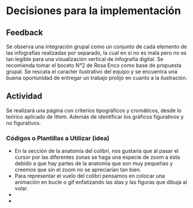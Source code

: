 # Decisiones para la implementación

## Feedback 
Se observa una integración grupal como un conjunto de cada elemento de las infografías realizadas por separado, la cual en sí no es mala pero no es tan legible para una visualización vertical de infografía digital. 
Se recomienda tomar el boceto N°2 de Rosa Enco como base de propuesta grupal.
Se rescata el caracter ilustrativo del equipo y se encuentra una buena oportunidad de entregar un trabajo prolijo en cuanto a la ilustración. 


## Actividad
Se realizará una página con criterios tipográficos y cromáticos, desde lo teórico aplicado de Ittem. Además de identificar los gráficos figurativos y no figurativos. 


### Códigos o Plantillas a Utilizar (idea)
- En la sección de la anatomía del colibrí, nos gustaría que al pasar el cursor por las diferentes zonas se haga una especie de zoom a ésta debido a que hay partes de la anatomía que son muy pequeñas y creemos que sin el zoom no se apreciarían tan bien.
- Para representar el vuelo del colibrí pensamos en colocar una animación en bucle o gif enfatizando las alas y las figuras que dibuja al volar.
-
-
